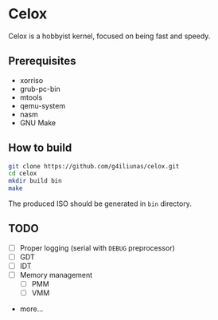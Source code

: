 # Celox
Celox is a hobbyist kernel, focused on being fast and speedy. 

## Prerequisites
- xorriso
- grub-pc-bin
- mtools
- qemu-system
- nasm
- GNU Make 

## How to build
```sh
git clone https://github.com/g4iliunas/celox.git
cd celox
mkdir build bin
make
```
The produced ISO should be generated in `bin` directory.

## TODO
- [ ] Proper logging (serial with `DEBUG` preprocessor)
- [ ] GDT
- [ ] IDT
- [ ] Memory management
    - [ ] PMM
    - [ ] VMM
- more...
